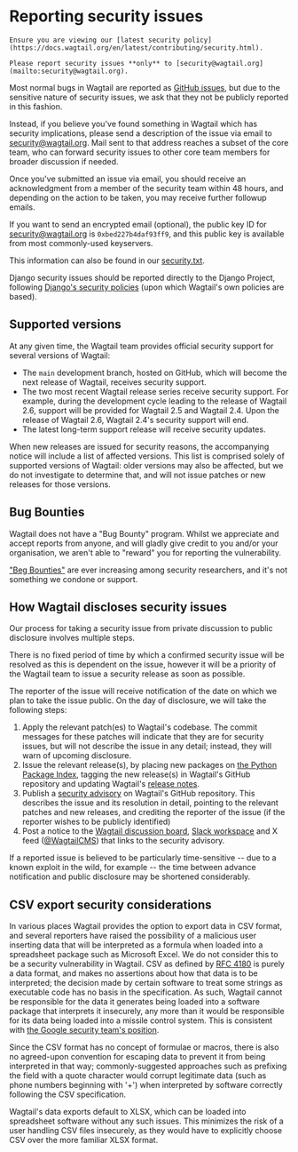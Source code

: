 # Reporting security issues

```{warning}
Ensure you are viewing our [latest security policy](https://docs.wagtail.org/en/latest/contributing/security.html).
```

```{note}
Please report security issues **only** to [security@wagtail.org](mailto:security@wagtail.org).
```

Most normal bugs in Wagtail are reported as [GitHub issues](https://github.com/wagtail/wagtail/issues), but due to the sensitive nature of security issues, we ask that they not be publicly reported in this fashion.

Instead, if you believe you've found something in Wagtail which has security implications, please send a description of the issue via email to <security@wagtail.org>.
Mail sent to that address reaches a subset of the core team, who can forward security issues to other core team members for broader discussion if needed.

Once you've submitted an issue via email, you should receive an acknowledgment from a member of the security team within 48 hours, and depending on the action to be taken, you may receive further followup emails.

If you want to send an encrypted email (optional), the public key ID for <security@wagtail.org> is `0xbed227b4daf93ff9`, and this public key is available from most commonly-used keyservers.

This information can also be found in our [security.txt](https://wagtail.org/.well-known/security.txt).

Django security issues should be reported directly to the Django Project, following [Django's security policies](https://docs.djangoproject.com/en/dev/internals/security/) (upon which Wagtail's own policies are based).

## Supported versions

At any given time, the Wagtail team provides official security support for several versions of Wagtail:

-   The `main` development branch, hosted on GitHub, which will become the next release of Wagtail, receives security support.
-   The two most recent Wagtail release series receive security support.
    For example, during the development cycle leading to the release of
    Wagtail 2.6, support will be provided for Wagtail 2.5 and Wagtail 2.4. Upon the release of Wagtail 2.6, Wagtail 2.4's security support will end.
-   The latest long-term support release will receive security updates.

When new releases are issued for security reasons, the accompanying notice will include a list of affected versions.
This list is comprised solely of supported versions of Wagtail: older versions may also be affected, but we do not investigate to determine that, and will not issue patches or new releases for those versions.

## Bug Bounties

Wagtail does not have a "Bug Bounty" program. Whilst we appreciate and accept reports from anyone, and will gladly give credit to you and/or your organisation, we aren't able to "reward" you for reporting the vulnerability.

["Beg Bounties"](https://www.troyhunt.com/beg-bounties/) are ever increasing among security researchers, and it's not something we condone or support.

## How Wagtail discloses security issues

Our process for taking a security issue from private discussion to public disclosure involves multiple steps.

There is no fixed period of time by which a confirmed security issue will be resolved as this is dependent on the issue, however it will be a priority of the Wagtail team to issue a security release as soon as possible.

The reporter of the issue will receive notification of the date on which we plan to take the issue public.
On the day of disclosure, we will take the following steps:

1. Apply the relevant patch(es) to Wagtail's codebase.
   The commit messages for these patches will indicate that they are for security issues, but will not describe the issue in any detail; instead, they will warn of upcoming disclosure.
2. Issue the relevant release(s), by placing new packages on [the Python Package Index](https://pypi.org/project/wagtail/), tagging the new release(s) in Wagtail's GitHub repository and updating Wagtail's [release notes](../releases/index).
3. Publish a [security advisory](https://github.com/wagtail/wagtail/security/advisories?state=published) on Wagtail's GitHub repository. This describes the issue and its resolution in detail, pointing to the relevant patches and new releases, and crediting the reporter of the issue (if the reporter wishes to be publicly identified)
4. Post a notice to the [Wagtail discussion board](https://github.com/wagtail/wagtail/discussions), [Slack workspace](https://wagtail.org/slack/) and X feed ([\@WagtailCMS](https://x.com/wagtailcms)) that links to the security advisory.

If a reported issue is believed to be particularly time-sensitive -- due to a known exploit in the wild, for example -- the time between advance notification and public disclosure may be shortened considerably.

## CSV export security considerations

In various places Wagtail provides the option to export data in CSV format, and several reporters have raised the possibility of a malicious user inserting data that will be interpreted as a formula when loaded into a spreadsheet package such as Microsoft Excel. We do not consider this to be a security vulnerability in Wagtail. CSV as defined by [RFC 4180](https://datatracker.ietf.org/doc/html/rfc4180) is purely a data format, and makes no assertions about how that data is to be interpreted; the decision made by certain software to treat some strings as executable code has no basis in the specification. As such, Wagtail cannot be responsible for the data it generates being loaded into a software package that interprets it insecurely, any more than it would be responsible for its data being loaded into a missile control system. This is consistent with [the Google security team's position](https://sites.google.com/site/bughunteruniversity/nonvuln/csv-excel-formula-injection).

Since the CSV format has no concept of formulae or macros, there is also no agreed-upon convention for escaping data to prevent it from being interpreted in that way; commonly-suggested approaches such as prefixing the field with a quote character would corrupt legitimate data (such as phone numbers beginning with '+') when interpreted by software correctly following the CSV specification.

Wagtail's data exports default to XLSX, which can be loaded into spreadsheet software without any such issues. This minimizes the risk of a user handling CSV files insecurely, as they would have to explicitly choose CSV over the more familiar XLSX format.

